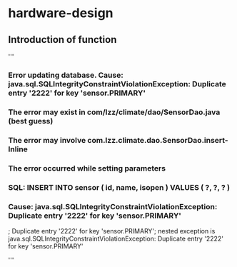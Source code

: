 # hardware-design

## Introduction of function


'''
### Error updating database.  Cause: java.sql.SQLIntegrityConstraintViolationException: Duplicate entry '2222' for key 'sensor.PRIMARY'
### The error may exist in com/lzz/climate/dao/SensorDao.java (best guess)
### The error may involve com.lzz.climate.dao.SensorDao.insert-Inline
### The error occurred while setting parameters
### SQL: INSERT INTO sensor  ( id, name, isopen )  VALUES  ( ?, ?, ? )
### Cause: java.sql.SQLIntegrityConstraintViolationException: Duplicate entry '2222' for key 'sensor.PRIMARY'
; Duplicate entry '2222' for key 'sensor.PRIMARY'; nested exception is java.sql.SQLIntegrityConstraintViolationException: Duplicate entry '2222' for key 'sensor.PRIMARY'

'''
